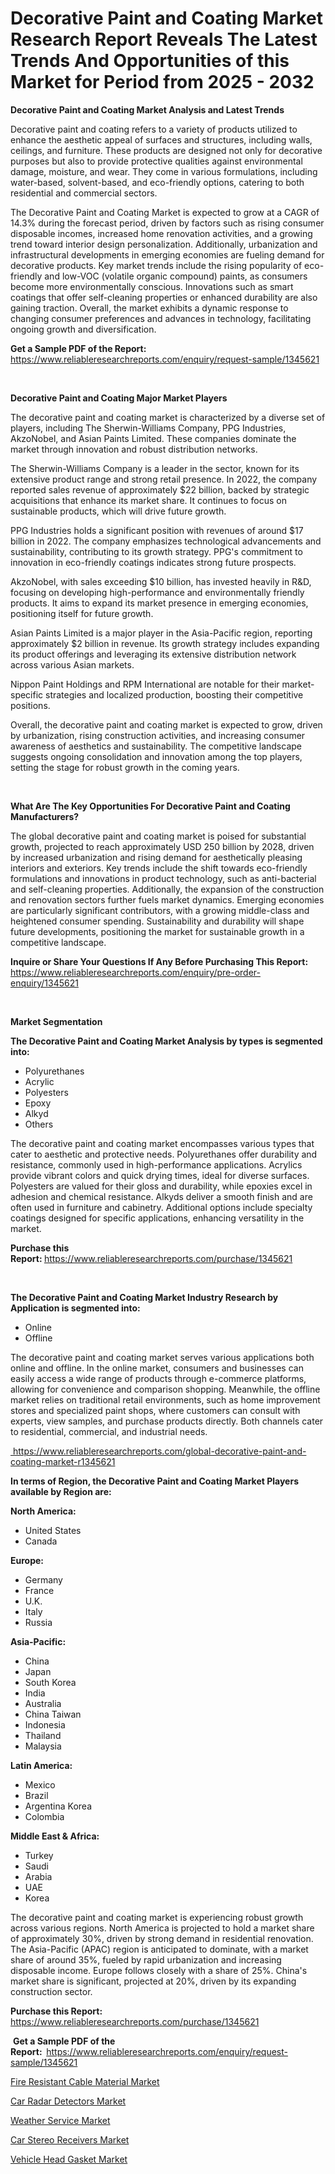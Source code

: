 <p><h1>Decorative Paint and Coating Market Research Report Reveals The Latest Trends And Opportunities of this Market for Period from 2025 - 2032</h1></p><p><strong>Decorative Paint and Coating Market Analysis and Latest Trends</strong></p>
<p><p>Decorative paint and coating refers to a variety of products utilized to enhance the aesthetic appeal of surfaces and structures, including walls, ceilings, and furniture. These products are designed not only for decorative purposes but also to provide protective qualities against environmental damage, moisture, and wear. They come in various formulations, including water-based, solvent-based, and eco-friendly options, catering to both residential and commercial sectors.</p><p>The Decorative Paint and Coating Market is expected to grow at a CAGR of 14.3% during the forecast period, driven by factors such as rising consumer disposable incomes, increased home renovation activities, and a growing trend toward interior design personalization. Additionally, urbanization and infrastructural developments in emerging economies are fueling demand for decorative products. Key market trends include the rising popularity of eco-friendly and low-VOC (volatile organic compound) paints, as consumers become more environmentally conscious. Innovations such as smart coatings that offer self-cleaning properties or enhanced durability are also gaining traction. Overall, the market exhibits a dynamic response to changing consumer preferences and advances in technology, facilitating ongoing growth and diversification.</p></p>
<p><strong>Get a Sample PDF of the Report:&nbsp;</strong> <a href="https://www.reliableresearchreports.com/enquiry/request-sample/1345621?utm_campaign=2263&utm_medium=2&utm_source=Github&utm_content=ia&utm_term=02022025&utm_id=decorative-paint-and-coating">https://www.reliableresearchreports.com/enquiry/request-sample/1345621</a></p>
<p>&nbsp;</p>
<p><strong>Decorative Paint and Coating Major Market Players</strong></p>
<p><p>The decorative paint and coating market is characterized by a diverse set of players, including The Sherwin-Williams Company, PPG Industries, AkzoNobel, and Asian Paints Limited. These companies dominate the market through innovation and robust distribution networks.</p><p>The Sherwin-Williams Company is a leader in the sector, known for its extensive product range and strong retail presence. In 2022, the company reported sales revenue of approximately $22 billion, backed by strategic acquisitions that enhance its market share. It continues to focus on sustainable products, which will drive future growth.</p><p>PPG Industries holds a significant position with revenues of around $17 billion in 2022. The company emphasizes technological advancements and sustainability, contributing to its growth strategy. PPG's commitment to innovation in eco-friendly coatings indicates strong future prospects.</p><p>AkzoNobel, with sales exceeding $10 billion, has invested heavily in R&D, focusing on developing high-performance and environmentally friendly products. It aims to expand its market presence in emerging economies, positioning itself for future growth.</p><p>Asian Paints Limited is a major player in the Asia-Pacific region, reporting approximately $2 billion in revenue. Its growth strategy includes expanding its product offerings and leveraging its extensive distribution network across various Asian markets.</p><p>Nippon Paint Holdings and RPM International are notable for their market-specific strategies and localized production, boosting their competitive positions.</p><p>Overall, the decorative paint and coating market is expected to grow, driven by urbanization, rising construction activities, and increasing consumer awareness of aesthetics and sustainability. The competitive landscape suggests ongoing consolidation and innovation among the top players, setting the stage for robust growth in the coming years.</p></p>
<p>&nbsp;</p>
<p><strong>What Are The Key Opportunities For Decorative Paint and Coating Manufacturers?</strong></p>
<p><p>The global decorative paint and coating market is poised for substantial growth, projected to reach approximately USD 250 billion by 2028, driven by increased urbanization and rising demand for aesthetically pleasing interiors and exteriors. Key trends include the shift towards eco-friendly formulations and innovations in product technology, such as anti-bacterial and self-cleaning properties. Additionally, the expansion of the construction and renovation sectors further fuels market dynamics. Emerging economies are particularly significant contributors, with a growing middle-class and heightened consumer spending. Sustainability and durability will shape future developments, positioning the market for sustainable growth in a competitive landscape.</p></p>
<p><strong>Inquire or Share Your Questions If Any Before Purchasing This Report:</strong> <a href="https://www.reliableresearchreports.com/enquiry/pre-order-enquiry/1345621?utm_campaign=2263&utm_medium=2&utm_source=Github&utm_content=ia&utm_term=02022025&utm_id=decorative-paint-and-coating">https://www.reliableresearchreports.com/enquiry/pre-order-enquiry/1345621</a></p>
<p>&nbsp;</p>
<p><strong>Market Segmentation</strong></p>
<p><strong>The Decorative Paint and Coating Market Analysis by types is segmented into:</strong></p>
<p><ul><li>Polyurethanes</li><li>Acrylic</li><li>Polyesters</li><li>Epoxy</li><li>Alkyd</li><li>Others</li></ul></p>
<p><p>The decorative paint and coating market encompasses various types that cater to aesthetic and protective needs. Polyurethanes offer durability and resistance, commonly used in high-performance applications. Acrylics provide vibrant colors and quick drying times, ideal for diverse surfaces. Polyesters are valued for their gloss and durability, while epoxies excel in adhesion and chemical resistance. Alkyds deliver a smooth finish and are often used in furniture and cabinetry. Additional options include specialty coatings designed for specific applications, enhancing versatility in the market.</p></p>
<p><strong>Purchase this Report:&nbsp;</strong><a href="https://www.reliableresearchreports.com/purchase/1345621?utm_campaign=2263&utm_medium=2&utm_source=Github&utm_content=ia&utm_term=02022025&utm_id=decorative-paint-and-coating">https://www.reliableresearchreports.com/purchase/1345621</a></p>
<p>&nbsp;</p>
<p><strong>The Decorative Paint and Coating Market Industry Research by Application is segmented into:</strong></p>
<p><ul><li>Online</li><li>Offline</li></ul></p>
<p><p>The decorative paint and coating market serves various applications both online and offline. In the online market, consumers and businesses can easily access a wide range of products through e-commerce platforms, allowing for convenience and comparison shopping. Meanwhile, the offline market relies on traditional retail environments, such as home improvement stores and specialized paint shops, where customers can consult with experts, view samples, and purchase products directly. Both channels cater to residential, commercial, and industrial needs.</p></p>
<p><a href="https://www.reliableresearchreports.com/global-decorative-paint-and-coating-market-r1345621?utm_campaign=2263&utm_medium=2&utm_source=Github&utm_content=ia&utm_term=02022025&utm_id=decorative-paint-and-coating">&nbsp;https://www.reliableresearchreports.com/global-decorative-paint-and-coating-market-r1345621</a></p>
<p><strong>In terms of Region, the Decorative Paint and Coating Market Players available by Region are:</strong></p>
<p>
    <p> <strong> North America: </strong>
        <ul>
            <li>United States</li>
            <li>Canada</li>
        </ul>
        </p> 
    <p> <strong> Europe: </strong>
        <ul>
            <li>Germany</li>
            <li>France</li>
            <li>U.K.</li>
            <li>Italy</li>
            <li>Russia</li>
        </ul>
        </p> 
    <p> <strong> Asia-Pacific: </strong>
        <ul>
            <li>China</li>
            <li>Japan</li>
            <li>South Korea</li>
            <li>India</li>
            <li>Australia</li>
            <li>China Taiwan</li>
            <li>Indonesia</li>
            <li>Thailand</li>
            <li>Malaysia</li>
        </ul>
        </p> 
    <p> <strong> Latin America: </strong>
        <ul>
            <li>Mexico</li>
            <li>Brazil</li>
            <li>Argentina Korea</li>
            <li>Colombia</li>
        </ul>
        </p> 
    <p> <strong> Middle East & Africa: </strong>
        <ul>
            <li>Turkey</li>
            <li>Saudi</li>
            <li>Arabia</li>
            <li>UAE</li>
            <li>Korea</li>
        </ul>
    </p>
    </p>
<p><p>The decorative paint and coating market is experiencing robust growth across various regions. North America is projected to hold a market share of approximately 30%, driven by strong demand in residential renovation. The Asia-Pacific (APAC) region is anticipated to dominate, with a market share of around 35%, fueled by rapid urbanization and increasing disposable income. Europe follows closely with a share of 25%. China's market share is significant, projected at 20%, driven by its expanding construction sector.</p></p>
<p><strong>Purchase this Report: </strong><a href="https://www.reliableresearchreports.com/purchase/1345621?utm_campaign=2263&utm_medium=2&utm_source=Github&utm_content=ia&utm_term=02022025&utm_id=decorative-paint-and-coating">https://www.reliableresearchreports.com/purchase/1345621</a></p>
<p>&nbsp;<strong>Get a Sample PDF of the Report:&nbsp;&nbsp;</strong><a href="https://www.reliableresearchreports.com/enquiry/request-sample/1345621?utm_campaign=2263&utm_medium=2&utm_source=Github&utm_content=ia&utm_term=02022025&utm_id=decorative-paint-and-coating">https://www.reliableresearchreports.com/enquiry/request-sample/1345621</a></p>
<p><strong></strong></p>
<p><p><a href="https://github.com/stillsfloria19981/Market-Research-Report-List-1/blob/main/fire-resistant-cable-material-market.md?utm_campaign=2263&utm_medium=2&utm_source=Github&utm_content=ia&utm_term=02022025&utm_id=decorative-paint-and-coating">Fire Resistant Cable Material Market</a></p><p><a href="https://www.linkedin.com/pulse/car-radar-detectors-market-size-projected-expand-128-cagr-ikv8f?utm_campaign=2263&utm_medium=2&utm_source=Github&utm_content=ia&utm_term=02022025&utm_id=decorative-paint-and-coating">Car Radar Detectors Market</a></p><p><a href="https://www.linkedin.com/pulse/size-globalweather-service-market-compounded-annual-growth-lq3uf?utm_campaign=2263&utm_medium=2&utm_source=Github&utm_content=ia&utm_term=02022025&utm_id=decorative-paint-and-coating">Weather Service Market</a></p><p><a href="https://www.linkedin.com/pulse/annual-growth-car-stereo-receivers-market-4-cagr-revenue-elwrf?utm_campaign=2263&utm_medium=2&utm_source=Github&utm_content=ia&utm_term=02022025&utm_id=decorative-paint-and-coating">Car Stereo Receivers Market</a></p><p><a href="https://www.linkedin.com/pulse/projected-revenue-market-growth-vehicle-head-gasket-85-nmzwf?utm_campaign=2263&utm_medium=2&utm_source=Github&utm_content=ia&utm_term=02022025&utm_id=decorative-paint-and-coating">Vehicle Head Gasket Market</a></p></p>